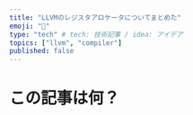 ```yaml
---
title: "LLVMのレジスタアロケータについてまとめた"
emoji: "🐉"
type: "tech" # tech: 技術記事 / idea: アイデア
topics: ["llvm", "compiler"]
published: false
---
```


# この記事は何？



